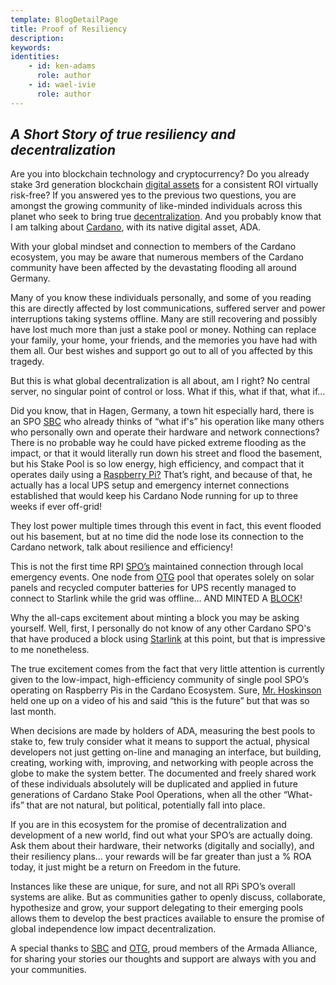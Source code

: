 ```yaml
---
template: BlogDetailPage
title: Proof of Resiliency
description: 
keywords: 
identities: 
    - id: ken-adams
      role: author
    - id: wael-ivie
      role: author
---
```


## ***A Short Story of true resiliency and decentralization***
Are you into blockchain technology and cryptocurrency? Do you already stake 3rd generation blockchain [digital assets](/en/terms/digital-asset.md) for a consistent ROI virtually risk-free? If you answered yes to the previous two questions, you are amongst the growing community of like-minded individuals across this planet who seek to bring true [decentralization](/en/terms/decentralized.md). And you probably know
that I am talking about [Cardano](/en/terms/cardano.md), with its native digital asset, ADA.


With your global mindset and connection to members of the Cardano ecosystem, you may be aware that numerous members of the Cardano community have been affected by the devastating flooding all around Germany.  


<YoutubeVideo url="https://www.youtube.com/watch?v=I9RAh6urs9o" description="German Flooding 2021" />


Many of you know these individuals personally, and some of you reading this are directly affected by lost communications, suffered server and power interruptions taking systems offline. Many are still recovering and possibly have lost much more than just a stake pool or money. Nothing can replace your family, your home, your friends, and the memories you have had with them all. Our best wishes and support go out to all of you affected by this tragedy.
 
But this is what global decentralization is all about, am I right? No central server, no singular point of control or loss. What if this, what if that, what if…
 
Did you know, that in Hagen, Germany, a town hit especially hard, there is an SPO [SBC](/en/stake-pools/406a08532d2ca8dd08ea39e082dc8acdc2a3b34d0c517bd0e40af5e1.md) who already thinks of “what if's” his operation like many others who personally own and operate their hardware and network connections? There is no probable way he could have picked extreme flooding as the impact, or that it would literally run down his street and flood the basement, but his Stake Pool is so low energy, high efficiency, and compact that it operates daily using a [Raspberry Pi?](/en/identities/raspberrypi.md) That’s right, and because of that, he actually has a local UPS setup and emergency internet connections established that would keep his Cardano Node running for up to three weeks if ever off-grid!
 
They lost power multiple times through this event in fact, this event flooded out his basement, but at no time did the node lose its connection to the Cardano network, talk about resilience and efficiency!
 
This is not the first time RPI [SPO’s](/en/terms/stake-pool-operator.md) maintained connection through local emergency events. One node from [OTG](/en/stake-pools/c825168836c5bf850dec38567eb4771c2e03eea28658ff291df768ae.md) pool that operates solely on solar panels and recycled computer batteries for UPS recently managed to connect to Starlink while the grid was offline… AND MINTED A [BLOCK](/en/terms/block.md)!
 
Why the all-caps excitement about minting a block you may be asking yourself. Well, first, I personally do not know of any other Cardano SPO's that have produced a block using [Starlink](/en/identities/starlink.md) at this point, but that is impressive to me nonetheless.
 
The true excitement comes from the fact that very little attention is currently given to the low-impact, high-efficiency community of single pool SPO’s operating on Raspberry Pis in the Cardano Ecosystem. Sure, [Mr. Hoskinson](/en/identities/charles-hoskinson.md) held one up on a video of his and said “this is the future” but that was so last month.
 
When decisions are made by holders of ADA, measuring the best pools to stake to, few truly consider what it means to support the actual, physical developers not just getting on-line and managing an interface, but building, creating, working with, improving, and networking with people across the globe to make the system better. The documented and freely shared work of these individuals absolutely will be duplicated and applied in future generations of Cardano Stake Pool Operations, when all the other “What-ifs” that are not natural, but political, potentially fall into place.
 
If you are in this ecosystem for the promise of decentralization and development of a new world, find out what your SPO’s are actually doing. Ask them about their hardware, their networks (digitally and socially), and their resiliency plans… your rewards will be far greater than just a % ROA today, it just might be a return on Freedom in the future.

Instances like these are unique, for sure, and not all RPi SPO’s overall systems are alike. But as communities gather to openly discuss, collaborate, hypothesize and grow, your support delegating to their emerging pools allows them to develop the best practices available to ensure the promise of global independence low impact decentralization. 
 
A special thanks to [SBC](/en/stake-pools/406a08532d2ca8dd08ea39e082dc8acdc2a3b34d0c517bd0e40af5e1.md) and [OTG](/en/stake-pools/c825168836c5bf850dec38567eb4771c2e03eea28658ff291df768ae.md), proud members of the Armada Alliance, for sharing your stories our thoughts and support are always with you and your communities. 

